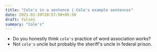 ```yaml
---
title: "Cole's in a sentence | Cole's example sentences"
date: 2021-01-20T19:57:50+05:30
draft: falses
summary: "Cole's"
---
```

- Do you honestly think `cole's` practice of word association works?
- Not `cole's` uncle but probably the sheriff's uncle in federal prison.
                 
